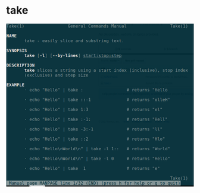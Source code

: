 # take
![man -l MANPAGE](https://github.com/d-kiss/take/raw/master/take_manpage_screenshot.png "take's manpage")
